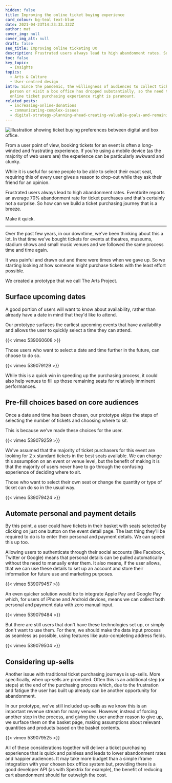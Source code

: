 ```yaml
---
hidden: false
title: Improving the online ticket buying experience
card_colour: bg-teal text-blue
date: 2021-04-23T14:23:33.332Z
author: mat
cover_img: null
cover_img_alt: null
draft: false
seo_title: Improving online ticketing UX
description: Frustrated users always lead to high abandonment rates. So how can we build a ticketing journey that is a breeze? Make it quick.
toc: false
key_topic:
  - Insights
topics:
  - Arts & Culture
  - User-centred design
intro: Since the pandemic, the willingness of audiences to collect tickets in
  person or visit a box office has dropped substantially, so the need to get the
  online ticket purchasing experience right is paramount.
related_posts:
  - increasing-online-donations
  - communicating-complex-issues
  - digital-strategy-planning-ahead-creating-valuable-goals-and-remaining-flexible
---
```

![Illustration showing ticket buying preferences between digital and box office.](https://madebykind.imgix.net/5-digital-tickets.jpg)

From a user point of view, booking tickets for an event is often a long-winded and frustrating experience. If you're using a mobile device (as the majority of web users are) the experience can be particularly awkward and clunky.

While it is useful for some people to be able to select their exact seat, requiring this of every user gives a reason to drop-out while they ask their friend for an opinion.

Frustrated users always lead to high abandonment rates. Eventbrite reports an average 70% abandonment rate for ticket purchases and that's certainly not a surprise. So how can we build a ticket purchasing journey that is a breeze.

Make it quick.

- - -

Over the past few years, in our downtime, we've been thinking about this a lot. In that time we've bought tickets for events at theatres, museums, stadium shows and small music venues and we followed the same process time and time again.

It was painful and drawn out and there were times when we gave up. So we starting looking at how someone might purchase tickets with the least effort possible.

We created a prototype that we call The Arts Project.

## Surface upcoming dates

A good portion of users will want to know about availability, rather than already have a date in mind that they'd like to attend.

Our prototype surfaces the earliest upcoming events that have availability and allows the user to quickly select a time they can attend.

{{< vimeo 539060608 >}}

Those users who want to select a date and time further in the future, can choose to do so.

{{< vimeo 539079129 >}}

While this is a quick win in speeding up the purchasing process, it could also help venues to fill up those remaining seats for relatively imminent performances.

## Pre-fill choices based on core audiences

Once a date and time has been chosen, our prototype skips the steps of selecting the number of tickets and choosing where to sit.

This is because we've made these choices for the user.

{{< vimeo 539079259 >}}

We've assumed that the majority of ticket purchasers for this event are looking for 2 x standard tickets in the best seats available. We can change this assumption on an event or venue level, but the benefit of making it is that the majority of users never have to go through the confusing experience of deciding where to sit.

Those who want to select their own seat or change the quantity or type of ticket can do so in the usual way.

{{< vimeo 539079424 >}}
## Automate personal and payment details

By this point, a user could have tickets in their basket with seats selected by clicking on just one button on the event detail page. The last thing they'll be required to do is to enter their personal and payment details. We can speed this up too.

Allowing users to authenticate through their social accounts (like Facebook, Twitter or Google) means that personal details can be pulled automatically without the need to manually enter them. It also means, if the user allows, that we can use these details to set up an account and store their information for future use and marketing purposes.

{{< vimeo 539079457 >}}


An even quicker solution would be to integrate Apple Pay and Google Pay which, for users of iPhone and Android devices, means we can collect both personal and payment data with zero manual input.

{{< vimeo 539079484 >}}


But there are still users that don't have these technologies set up, or simply don't want to use them. For them, we should make the data input process as seamless as possible, using features like auto-completing address fields.

{{< vimeo 539079504 >}}

## Considering up-sells

Another issue with traditional ticket purchasing journeys is up-sells. More specifically, when up-sells are promoted. Often this is an additional step (or steps) at the end of the purchasing process which, due to the frustration and fatigue the user has built up already can be another opportunity for abandonment.

In our prototype, we've still included up-sells as we know this is an important revenue stream for many venues. However, instead of forcing another step in the process, and giving the user another reason to give up, we surface them on the basket page, making assumptions about relevant quantities and products based on the basket contents.

{{< vimeo 539079525 >}}

All of these considerations together will deliver a ticket purchasing experience that is quick and painless and leads to lower abandonment rates and happier audiences. It may take more budget than a simple iframe integration with your chosen box office system but, providing there is a good developer API (as with Spektrix for example), the benefit of reducing cart abandonment should far outweigh the cost.